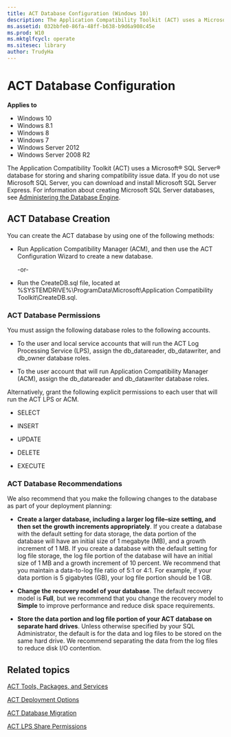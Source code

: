```yaml
---
title: ACT Database Configuration (Windows 10)
description: The Application Compatibility Toolkit (ACT) uses a Microsoft® SQL Server® database for storing and sharing compatibility issue data.
ms.assetid: 032bbfe0-86fa-48ff-b638-b9d6a908c45e
ms.prod: W10
ms.mktglfcycl: operate
ms.sitesec: library
author: TrudyHa
---
```


# ACT Database Configuration


**Applies to**

-   Windows 10
-   Windows 8.1
-   Windows 8
-   Windows 7
-   Windows Server 2012
-   Windows Server 2008 R2

The Application Compatibility Toolkit (ACT) uses a Microsoft® SQL Server® database for storing and sharing compatibility issue data. If you do not use Microsoft SQL Server, you can download and install Microsoft SQL Server Express. For information about creating Microsoft SQL Server databases, see [Administering the Database Engine](http://go.microsoft.com/fwlink/p/?LinkId=64169).

## ACT Database Creation


You can create the ACT database by using one of the following methods:

-   Run Application Compatibility Manager (ACM), and then use the ACT Configuration Wizard to create a new database.

    -or-

-   Run the CreateDB.sql file, located at %SYSTEMDRIVE%\\ProgramData\\Microsoft\\Application Compatibility Toolkit\\CreateDB.sql.

### ACT Database Permissions

You must assign the following database roles to the following accounts.

-   To the user and local service accounts that will run the ACT Log Processing Service (LPS), assign the db\_datareader, db\_datawriter, and db\_owner database roles.

-   To the user account that will run Application Compatibility Manager (ACM), assign the db\_datareader and db\_datawriter database roles.

Alternatively, grant the following explicit permissions to each user that will run the ACT LPS or ACM.

-   SELECT

-   INSERT

-   UPDATE

-   DELETE

-   EXECUTE

### ACT Database Recommendations

We also recommend that you make the following changes to the database as part of your deployment planning:

-   **Create a larger database, including a larger log file–size setting, and then set the growth increments appropriately**. If you create a database with the default setting for data storage, the data portion of the database will have an initial size of 1 megabyte (MB), and a growth increment of 1 MB. If you create a database with the default setting for log file storage, the log file portion of the database will have an initial size of 1 MB and a growth increment of 10 percent. We recommend that you maintain a data-to-log file ratio of 5:1 or 4:1. For example, if your data portion is 5 gigabytes (GB), your log file portion should be 1 GB.

-   **Change the recovery model of your database**. The default recovery model is **Full**, but we recommend that you change the recovery model to **Simple** to improve performance and reduce disk space requirements.

-   **Store the data portion and log file portion of your ACT database on separate hard drives**. Unless otherwise specified by your SQL Administrator, the default is for the data and log files to be stored on the same hard drive. We recommend separating the data from the log files to reduce disk I/O contention.

## Related topics


[ACT Tools, Packages, and Services](act-tools-packages-and-services.md)

[ACT Deployment Options](act-deployment-options.md)

[ACT Database Migration](act-database-migration.md)

[ACT LPS Share Permissions](act-lps-share-permissions.md)

 

 





